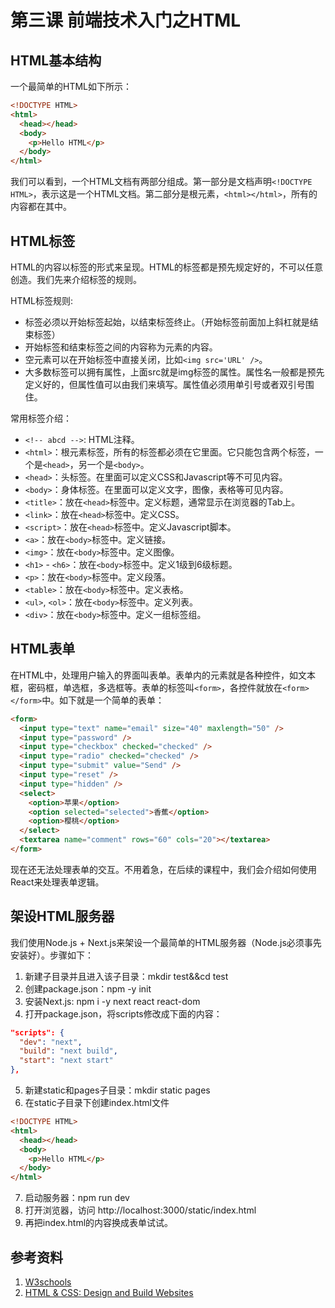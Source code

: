 # 第三课 前端技术入门之HTML

## HTML基本结构
一个最简单的HTML如下所示：

```html
<!DOCTYPE HTML>
<html>
  <head></head>
  <body>
    <p>Hello HTML</p>
  </body>
</html>
```

我们可以看到，一个HTML文档有两部分组成。第一部分是文档声明`<!DOCTYPE HTML>`，表示这是一个HTML文档。第二部分是根元素，`<html></html>`，所有的内容都在其中。

## HTML标签
HTML的内容以标签的形式来呈现。HTML的标签都是预先规定好的，不可以任意创造。我们先来介绍标签的规则。

HTML标签规则:
* 标签必须以开始标签起始，以结束标签终止。（开始标签前面加上斜杠就是结束标签）
* 开始标签和结束标签之间的内容称为元素的内容。
* 空元素可以在开始标签中直接关闭，比如`<img src='URL' />`。
* 大多数标签可以拥有属性，上面src就是img标签的属性。属性名一般都是预先定义好的，但属性值可以由我们来填写。属性值必须用单引号或者双引号围住。

常用标签介绍：
* `<!-- abcd -->`: HTML注释。
* `<html>`：根元素标签，所有的标签都必须在它里面。它只能包含两个标签，一个是`<head>`，另一个是`<body>`。
* `<head>`：头标签。在里面可以定义CSS和Javascript等不可见内容。
* `<body>`：身体标签。在里面可以定义文字，图像，表格等可见内容。
* `<title>`：放在`<head>`标签中。定义标题，通常显示在浏览器的Tab上。
* `<link>`：放在`<head>`标签中。定义CSS。
* `<script>`：放在`<head>`标签中。定义Javascript脚本。
* `<a>`：放在`<body>`标签中。定义链接。
* `<img>`：放在`<body>`标签中。定义图像。
* `<h1>` - `<h6>`：放在`<body>`标签中。定义1级到6级标题。
* `<p>`：放在`<body>`标签中。定义段落。
* `<table>`：放在`<body>`标签中。定义表格。
* `<ul>`, `<ol>`：放在`<body>`标签中。定义列表。
* `<div>`：放在`<body>`标签中。定义一组标签组。

## HTML表单
在HTML中，处理用户输入的界面叫表单。表单内的元素就是各种控件，如文本框，密码框，单选框，多选框等。表单的标签叫`<form>`，各控件就放在`<form></form>`中。如下就是一个简单的表单：

```html
<form>
  <input type="text" name="email" size="40" maxlength="50" />
  <input type="password" />
  <input type="checkbox" checked="checked" />
  <input type="radio" checked="checked" />
  <input type="submit" value="Send" />
  <input type="reset" />
  <input type="hidden" />
  <select>
    <option>苹果</option>
    <option selected="selected">香蕉</option>
    <option>樱桃</option>
  </select>
  <textarea name="comment" rows="60" cols="20"></textarea>
</form>
```

现在还无法处理表单的交互。不用着急，在后续的课程中，我们会介绍如何使用React来处理表单逻辑。

## 架设HTML服务器
我们使用Node.js + Next.js来架设一个最简单的HTML服务器（Node.js必须事先安装好）。步骤如下：
1. 新建子目录并且进入该子目录：mkdir test&&cd test
2. 创建package.json：npm -y init
3. 安装Next.js: npm i -y next react react-dom
4. 打开package.json，将scripts修改成下面的内容：
	
```json
"scripts": {
  "dev": "next",
  "build": "next build",
  "start": "next start"
},
```
	
5. 新建static和pages子目录：mkdir static pages
6. 在static子目录下创建index.html文件

```html
<!DOCTYPE HTML>
<html>
  <head></head>
  <body>
    <p>Hello HTML</p>
  </body>
</html>
```
	
7. 启动服务器：npm run dev
8. 打开浏览器，访问 http://localhost:3000/static/index.html
9. 再把index.html的内容换成表单试试。

## 参考资料
1. [W3schools](http://www.w3school.com.cn/html/index.asp)
2. [HTML & CSS: Design and Build Websites](https://item.jd.com/11186682.html)
